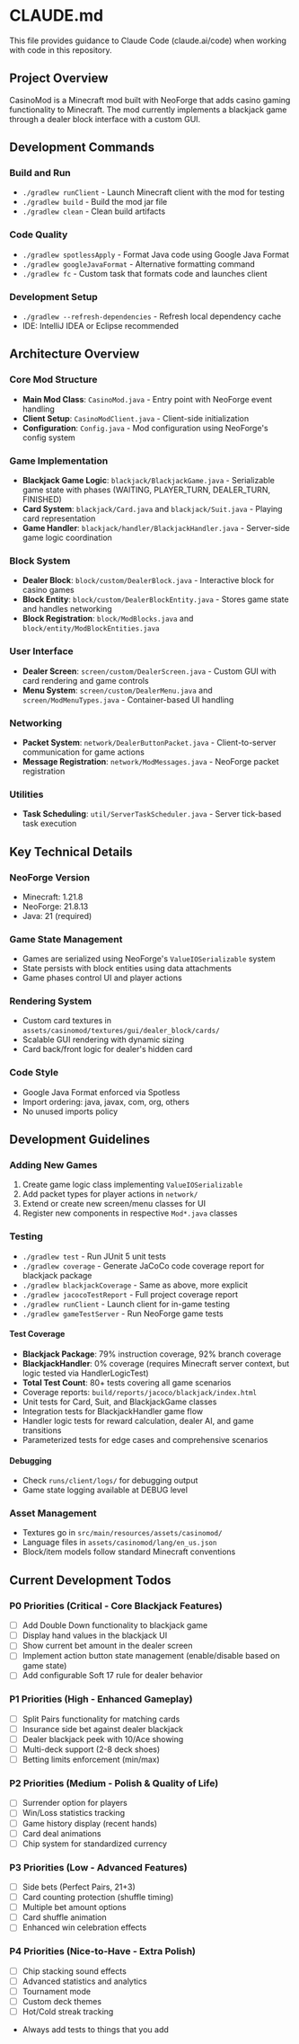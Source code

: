 # CLAUDE.md

This file provides guidance to Claude Code (claude.ai/code) when working with code in this repository.

## Project Overview

CasinoMod is a Minecraft mod built with NeoForge that adds casino gaming functionality to Minecraft. The mod currently implements a blackjack game through a dealer block interface with a custom GUI.

## Development Commands

### Build and Run
- `./gradlew runClient` - Launch Minecraft client with the mod for testing
- `./gradlew build` - Build the mod jar file
- `./gradlew clean` - Clean build artifacts

### Code Quality
- `./gradlew spotlessApply` - Format Java code using Google Java Format
- `./gradlew googleJavaFormat` - Alternative formatting command
- `./gradlew fc` - Custom task that formats code and launches client

### Development Setup
- `./gradlew --refresh-dependencies` - Refresh local dependency cache
- IDE: IntelliJ IDEA or Eclipse recommended

## Architecture Overview

### Core Mod Structure
- **Main Mod Class**: `CasinoMod.java` - Entry point with NeoForge event handling
- **Client Setup**: `CasinoModClient.java` - Client-side initialization
- **Configuration**: `Config.java` - Mod configuration using NeoForge's config system

### Game Implementation
- **Blackjack Game Logic**: `blackjack/BlackjackGame.java` - Serializable game state with phases (WAITING, PLAYER_TURN, DEALER_TURN, FINISHED)
- **Card System**: `blackjack/Card.java` and `blackjack/Suit.java` - Playing card representation
- **Game Handler**: `blackjack/handler/BlackjackHandler.java` - Server-side game logic coordination

### Block System
- **Dealer Block**: `block/custom/DealerBlock.java` - Interactive block for casino games
- **Block Entity**: `block/custom/DealerBlockEntity.java` - Stores game state and handles networking
- **Block Registration**: `block/ModBlocks.java` and `block/entity/ModBlockEntities.java`

### User Interface
- **Dealer Screen**: `screen/custom/DealerScreen.java` - Custom GUI with card rendering and game controls
- **Menu System**: `screen/custom/DealerMenu.java` and `screen/ModMenuTypes.java` - Container-based UI handling

### Networking
- **Packet System**: `network/DealerButtonPacket.java` - Client-to-server communication for game actions
- **Message Registration**: `network/ModMessages.java` - NeoForge packet registration

### Utilities
- **Task Scheduling**: `util/ServerTaskScheduler.java` - Server tick-based task execution

## Key Technical Details

### NeoForge Version
- Minecraft: 1.21.8
- NeoForge: 21.8.13
- Java: 21 (required)

### Game State Management
- Games are serialized using NeoForge's `ValueIOSerializable` system
- State persists with block entities using data attachments
- Game phases control UI and player actions

### Rendering System
- Custom card textures in `assets/casinomod/textures/gui/dealer_block/cards/`
- Scalable GUI rendering with dynamic sizing
- Card back/front logic for dealer's hidden card

### Code Style
- Google Java Format enforced via Spotless
- Import ordering: java, javax, com, org, others
- No unused imports policy

## Development Guidelines

### Adding New Games
1. Create game logic class implementing `ValueIOSerializable`
2. Add packet types for player actions in `network/`
3. Extend or create new screen/menu classes for UI
4. Register new components in respective `Mod*.java` classes

### Testing
- `./gradlew test` - Run JUnit 5 unit tests
- `./gradlew coverage` - Generate JaCoCo code coverage report for blackjack package
- `./gradlew blackjackCoverage` - Same as above, more explicit
- `./gradlew jacocoTestReport` - Full project coverage report
- `./gradlew runClient` - Launch client for in-game testing  
- `./gradlew gameTestServer` - Run NeoForge game tests

#### Test Coverage
- **Blackjack Package**: 79% instruction coverage, 92% branch coverage
- **BlackjackHandler**: 0% coverage (requires Minecraft server context, but logic tested via HandlerLogicTest)
- **Total Test Count**: 80+ tests covering all game scenarios
- Coverage reports: `build/reports/jacoco/blackjack/index.html`
- Unit tests for Card, Suit, and BlackjackGame classes
- Integration tests for BlackjackHandler game flow
- Handler logic tests for reward calculation, dealer AI, and game transitions
- Parameterized tests for edge cases and comprehensive scenarios

#### Debugging
- Check `runs/client/logs/` for debugging output
- Game state logging available at DEBUG level

### Asset Management
- Textures go in `src/main/resources/assets/casinomod/`
- Language files in `assets/casinomod/lang/en_us.json`
- Block/item models follow standard Minecraft conventions

## Current Development Todos

### P0 Priorities (Critical - Core Blackjack Features)
- [ ] Add Double Down functionality to blackjack game
- [ ] Display hand values in the blackjack UI
- [ ] Show current bet amount in the dealer screen
- [ ] Implement action button state management (enable/disable based on game state)
- [ ] Add configurable Soft 17 rule for dealer behavior

### P1 Priorities (High - Enhanced Gameplay)
- [ ] Split Pairs functionality for matching cards
- [ ] Insurance side bet against dealer blackjack
- [ ] Dealer blackjack peek with 10/Ace showing
- [ ] Multi-deck support (2-8 deck shoes)
- [ ] Betting limits enforcement (min/max)

### P2 Priorities (Medium - Polish & Quality of Life)
- [ ] Surrender option for players
- [ ] Win/Loss statistics tracking
- [ ] Game history display (recent hands)
- [ ] Card deal animations
- [ ] Chip system for standardized currency

### P3 Priorities (Low - Advanced Features)
- [ ] Side bets (Perfect Pairs, 21+3)
- [ ] Card counting protection (shuffle timing)
- [ ] Multiple bet amount options
- [ ] Card shuffle animation
- [ ] Enhanced win celebration effects

### P4 Priorities (Nice-to-Have - Extra Polish)
- [ ] Chip stacking sound effects
- [ ] Advanced statistics and analytics
- [ ] Tournament mode
- [ ] Custom deck themes
- [ ] Hot/Cold streak tracking
- Always add tests to things that you add